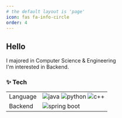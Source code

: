 ```yaml
---
# the default layout is 'page'
icon: fas fa-info-circle
order: 4
---
```


<!-- > Add Markdown syntax content to file `_tabs/about.md`{: .filepath } and it will show up on this page.
{: .prompt-tip } -->

## Hello
I majored in Computer Science & Engineering <br>
I'm interested in Backend. <br>
### ✨ Tech
<table>
    <tr>
        <td>Language</td>
        <td>
            <img alt="java" src="https://img.shields.io/badge/Java-FFFFFF?style=for-the-badge-square&logo=OpenJDK&logoColor=black" />
            <img alt="python" src="https://img.shields.io/badge/Python-3776AB?style=for-the-badge-square&logo=Python&logoColor=white" />
            <img alt="c++" src="https://img.shields.io/badge/C++-00599C?style=for-the-badge-square&logo=cplusplus&logoColor=white" />
        </td>
    </tr>
    <tr>
    <td>Backend</td>
    <td>
        <img alt="spring boot" src="https://img.shields.io/badge/Spring%20Boot-6DB33F?style=for-the-badge-square&logo=Spring%20Boot&logoColor=white" />
    </td>
    </tr>
</table>